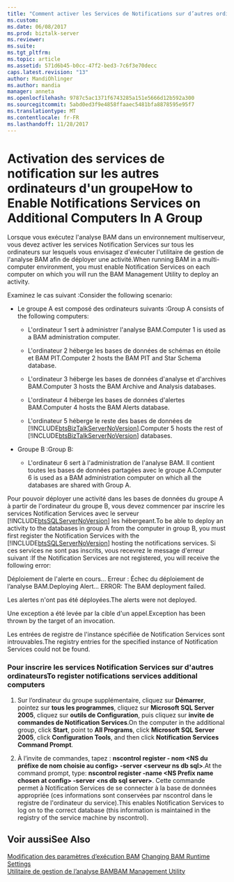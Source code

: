 ```yaml
---
title: "Comment activer les Services de Notifications sur d’autres ordinateurs dans un groupe | Documents Microsoft"
ms.custom: 
ms.date: 06/08/2017
ms.prod: biztalk-server
ms.reviewer: 
ms.suite: 
ms.tgt_pltfrm: 
ms.topic: article
ms.assetid: 571d6b45-b0cc-47f2-bed3-7c6f3e70decc
caps.latest.revision: "13"
author: MandiOhlinger
ms.author: mandia
manager: anneta
ms.openlocfilehash: 9787c5ac1371f6743285a151e5666d12b592a300
ms.sourcegitcommit: 5abd0ed3f9e4858ffaaec5481bfa8878595e95f7
ms.translationtype: MT
ms.contentlocale: fr-FR
ms.lasthandoff: 11/28/2017
---
```

# <a name="how-to-enable-notifications-services-on-additional-computers-in-a-group"></a><span data-ttu-id="b82e6-102">Activation des services de notification sur les autres ordinateurs d'un groupe</span><span class="sxs-lookup"><span data-stu-id="b82e6-102">How to Enable Notifications Services on Additional Computers In A Group</span></span>
<span data-ttu-id="b82e6-103">Lorsque vous exécutez l'analyse BAM dans un environnement multiserveur, vous devez activer les services Notification Services sur tous les ordinateurs sur lesquels vous envisagez d'exécuter l'utilitaire de gestion de l'analyse BAM afin de déployer une activité.</span><span class="sxs-lookup"><span data-stu-id="b82e6-103">When running BAM in a multi-computer environment, you must enable Notification Services on each computer on which you will run the BAM Management Utility to deploy an activity.</span></span>  
  
 <span data-ttu-id="b82e6-104">Examinez le cas suivant :</span><span class="sxs-lookup"><span data-stu-id="b82e6-104">Consider the following scenario:</span></span>  
  
-   <span data-ttu-id="b82e6-105">Le groupe A est composé des ordinateurs suivants :</span><span class="sxs-lookup"><span data-stu-id="b82e6-105">Group A consists of the following computers:</span></span>  
  
    -   <span data-ttu-id="b82e6-106">L'ordinateur 1 sert à administrer l'analyse BAM.</span><span class="sxs-lookup"><span data-stu-id="b82e6-106">Computer 1 is used as a BAM administration computer.</span></span>  
  
    -   <span data-ttu-id="b82e6-107">L'ordinateur 2 héberge les bases de données de schémas en étoile et BAM PIT.</span><span class="sxs-lookup"><span data-stu-id="b82e6-107">Computer 2 hosts the BAM PIT and Star Schema database.</span></span>  
  
    -   <span data-ttu-id="b82e6-108">L'ordinateur 3 héberge les bases de données d'analyse et d'archives BAM.</span><span class="sxs-lookup"><span data-stu-id="b82e6-108">Computer 3 hosts the BAM Archive and Analysis databases.</span></span>  
  
    -   <span data-ttu-id="b82e6-109">L'ordinateur 4 héberge les bases de données d'alertes BAM.</span><span class="sxs-lookup"><span data-stu-id="b82e6-109">Computer 4 hosts the BAM Alerts database.</span></span>  
  
    -   <span data-ttu-id="b82e6-110">L'ordinateur 5 héberge le reste des bases de données de [!INCLUDE[btsBizTalkServerNoVersion](../includes/btsbiztalkservernoversion-md.md)].</span><span class="sxs-lookup"><span data-stu-id="b82e6-110">Computer 5 hosts the rest of [!INCLUDE[btsBizTalkServerNoVersion](../includes/btsbiztalkservernoversion-md.md)] databases.</span></span>  
  
-   <span data-ttu-id="b82e6-111">Groupe B :</span><span class="sxs-lookup"><span data-stu-id="b82e6-111">Group B:</span></span>  
  
    -   <span data-ttu-id="b82e6-112">L'ordinateur 6 sert à l'administration de l'analyse BAM. Il contient toutes les bases de données partagées avec le groupe A.</span><span class="sxs-lookup"><span data-stu-id="b82e6-112">Computer 6 is used as a BAM administration computer on which all the databases are shared with Group A.</span></span>  
  
 <span data-ttu-id="b82e6-113">Pour pouvoir déployer une activité dans les bases de données du groupe A à partir de l'ordinateur du groupe B, vous devez commencer par inscrire les services Notification Services avec le serveur [!INCLUDE[btsSQLServerNoVersion](../includes/btssqlservernoversion-md.md)] les hébergeant.</span><span class="sxs-lookup"><span data-stu-id="b82e6-113">To be able to deploy an activity to the databases in group A from the computer in group B, you must first register the Notification Services with the [!INCLUDE[btsSQLServerNoVersion](../includes/btssqlservernoversion-md.md)] hosting the notifications services.</span></span> <span data-ttu-id="b82e6-114">Si ces services ne sont pas inscrits, vous recevrez le message d'erreur suivant :</span><span class="sxs-lookup"><span data-stu-id="b82e6-114">If the Notification Services are not registered, you will receive the following error:</span></span>  
  
 <span data-ttu-id="b82e6-115">Déploiement de l'alerte en cours... Erreur : Échec du déploiement de l’analyse BAM.</span><span class="sxs-lookup"><span data-stu-id="b82e6-115">Deploying Alert... ERROR: The BAM deployment failed.</span></span>  
  
 <span data-ttu-id="b82e6-116">Les alertes n'ont pas été déployées.</span><span class="sxs-lookup"><span data-stu-id="b82e6-116">The alerts were not deployed.</span></span>  
  
 <span data-ttu-id="b82e6-117">Une exception a été levée par la cible d'un appel.</span><span class="sxs-lookup"><span data-stu-id="b82e6-117">Exception has been thrown by the target of an invocation.</span></span>  
  
 <span data-ttu-id="b82e6-118">Les entrées de registre de l'instance spécifiée de Notification Services sont introuvables.</span><span class="sxs-lookup"><span data-stu-id="b82e6-118">The registry entries for the specified instance of Notification Services could not be found.</span></span>  
  
### <a name="to-register-notifications-services-additional-computers"></a><span data-ttu-id="b82e6-119">Pour inscrire les services Notification Services sur d'autres ordinateurs</span><span class="sxs-lookup"><span data-stu-id="b82e6-119">To register notifications services additional computers</span></span>  
  
1.  <span data-ttu-id="b82e6-120">Sur l’ordinateur du groupe supplémentaire, cliquez sur **Démarrer**, pointez sur **tous les programmes**, cliquez sur **Microsoft SQL Server 2005**, cliquez sur **outils de Configuration**, puis cliquez sur **invite de commandes de Notification Services**.</span><span class="sxs-lookup"><span data-stu-id="b82e6-120">On the computer in the additional group, click **Start**, point to **All Programs**, click **Microsoft SQL Server 2005**, click **Configuration Tools**, and then click **Notification Services Command Prompt**.</span></span>  
  
2.  <span data-ttu-id="b82e6-121">À l’invite de commandes, tapez : **nscontrol register - nom \<NS du préfixe de nom choisie au config\> -server \<serveur ns db sql\>**.</span><span class="sxs-lookup"><span data-stu-id="b82e6-121">At the command prompt, type: **nscontrol register -name \<NS Prefix name chosen at config\> -server \<ns db sql server\>**.</span></span> <span data-ttu-id="b82e6-122">Cette commande permet à Notification Services de se connecter à la base de données appropriée (ces informations sont conservées par nscontrol dans le registre de l'ordinateur du service).</span><span class="sxs-lookup"><span data-stu-id="b82e6-122">This enables Notification Services to log on to the correct database (this information is maintained in the registry of the service machine by nscontrol).</span></span>  
  
## <a name="see-also"></a><span data-ttu-id="b82e6-123">Voir aussi</span><span class="sxs-lookup"><span data-stu-id="b82e6-123">See Also</span></span>  
 <span data-ttu-id="b82e6-124">[Modification des paramètres d’exécution BAM](../core/changing-bam-runtime-settings.md) </span><span class="sxs-lookup"><span data-stu-id="b82e6-124">[Changing BAM Runtime Settings](../core/changing-bam-runtime-settings.md) </span></span>  
 [<span data-ttu-id="b82e6-125">Utilitaire de gestion de l’analyse BAM</span><span class="sxs-lookup"><span data-stu-id="b82e6-125">BAM Management Utility</span></span>](../core/bam-management-utility.md)